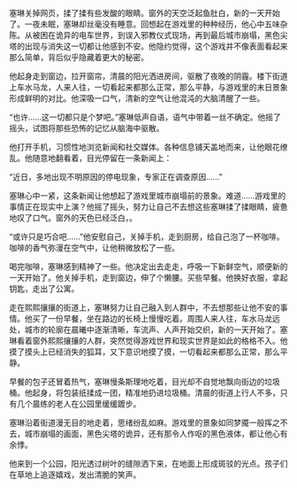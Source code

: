 塞琳关掉网页，揉了揉有些发酸的眼睛。窗外的天空泛起鱼肚白，新的一天开始了。一夜未眠，塞琳却丝毫没有睡意。回想起在游戏里的种种经历，他心中五味杂陈。从被困在诡异的电车世界，到误入邪教仪式现场，再到最后城市崩塌，黑色尖塔的出现与消失这一切都让他感到不安。他隐约觉得，这个游戏并不像表面看起来那么简单，背后似乎隐藏着更大的秘密。

他起身走到窗边，拉开窗帘，清晨的阳光洒进房间，驱散了夜晚的阴霾。楼下街道上车水马龙，人来人往，一切看起来都那么正常，那么平静，与游戏里的末日景象形成鲜明的对比。他深吸一口气，清新的空气让他混沌的大脑清醒了一些。

“也许……这一切都只是个梦吧。”塞琳低声自语，语气中带着一丝不确定。他摇了摇头，试图将那些恐怖的记忆从脑海中驱散。

他打开手机，习惯性地浏览新闻和社交媒体。各种信息铺天盖地而来，让他眼花缭乱。他随意地翻看着，目光停留在一条新闻上：

“近日，多地出现不明原因的停电现象，专家正在调查原因……”

塞琳心中一紧，这条新闻让他想起了游戏里城市崩塌前的景象。难道……游戏里的事情正在现实中上演？他摇了摇头，努力让自己不去想这些塞琳揉了揉眼睛，疲惫地叹了口气。窗外的天色已经泛白，。

“或许只是巧合吧……”他安慰自己，关掉手机，走到厨房，给自己泡了一杯咖啡。咖啡的香气弥漫在空气中，让他稍微放松了一些。

喝完咖啡，塞琳感到精神了一些。他决定出去走走，呼吸一下新鲜空气，顺便新的一天开始了。他关掉手机，走到窗边，伸了个懒腰。买些早餐。他换好衣服，拿起钥匙，走出了公寓。

走在熙熙攘攘的街道上，塞琳努力让自己融入到人群中，不去想那些让他不安的事情。他买了一份早餐，坐在路边的长椅上慢慢吃着。周围人来人往，车水马龙远处，城市的轮廓在晨曦中逐渐清晰，车流声、人声开始交织，新的一天开始了。塞琳看着窗外熙熙攘攘的人群，突然觉得游戏世界和现实世界是如此的格格不入。他摸了摸头上已经消失的狐耳，又下意识地摸了摸，一切看起来都那么正常，那么平静。

早餐的包子还冒着热气，塞琳慢条斯理地吃着，目光却不自觉地飘向街边的垃圾桶。他起身，将包装纸揉成一团，精准地扔进垃圾桶。清晨的街道上行人不多，只有几个晨练的老人在公园里缓缓踱步。

塞琳沿着街道漫无目的地走着，思绪纷乱如麻。游戏里的景象如同梦魇一般挥之不去，城市崩塌的画面，黑色尖塔的诡异，还有那令人作呕的黑色液体，都让他心有余悸。

他来到一个公园，阳光透过树叶的缝隙洒下来，在地面上形成斑驳的光点。孩子们在草地上追逐嬉戏，发出清脆的笑声。